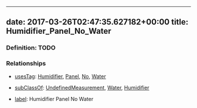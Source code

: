 
---
date: 2017-03-26T02:47:35.627182+00:00
title: Humidifier_Panel_No_Water
---
### Definition: TODO

### Relationships

* [usesTag](https://brickschema.org/schema/1.0/BrickFrame#usesTag): [Humidifier](https://brickschema.org/schema/1.0/BrickTag#Humidifier), [Panel](https://brickschema.org/schema/1.0/BrickTag#Panel), [No](https://brickschema.org/schema/1.0/BrickTag#No), [Water](https://brickschema.org/schema/1.0/BrickTag#Water)

* [subClassOf](http://www.w3.org/2000/01/rdf-schema#subClassOf): [UndefinedMeasurement](https://brickschema.org/schema/1.0/Brick#UndefinedMeasurement), [Water](https://brickschema.org/schema/1.0/Brick#Water), [Humidifier](https://brickschema.org/schema/1.0/Brick#Humidifier)

* [label](http://www.w3.org/2000/01/rdf-schema#label): Humidifier Panel No Water

